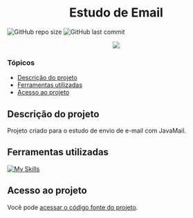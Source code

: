# <h1 align="center"> Estudo de Email </h1>
![GitHub repo size](https://img.shields.io/github/repo-size/PedroQueiroz1/EstudoDeEnvioDeEmail?style=plastic)
![GitHub last commit](https://img.shields.io/github/last-commit/PedroQueiroz1/EstudoDeEnvioDeEmail?style=plastic)

<p align="center">
   <img src="http://img.shields.io/static/v1?label=STATUS&message=FINALIZADO&color=RED&style=for-the-badge" #vitrinedev/>
</p>

### Tópicos 

- [Descrição do projeto](#descrição-do-projeto)
- [Ferramentas utilizadas](#ferramentas-utilizadas)
- [Acesso ao projeto](#acesso-ao-projeto)

## Descrição do projeto 

<p align="justify">
  Projeto criado para o estudo de envio de e-mail com JavaMail.
 
## Ferramentas utilizadas
[![My Skills](https://skillicons.dev/icons?i=java)](https://skillicons.dev)

## Acesso ao projeto

Você pode [acessar o código fonte do projeto](https://github.com/PedroQueiroz1/EstudoDeEnvioDeEmail).
